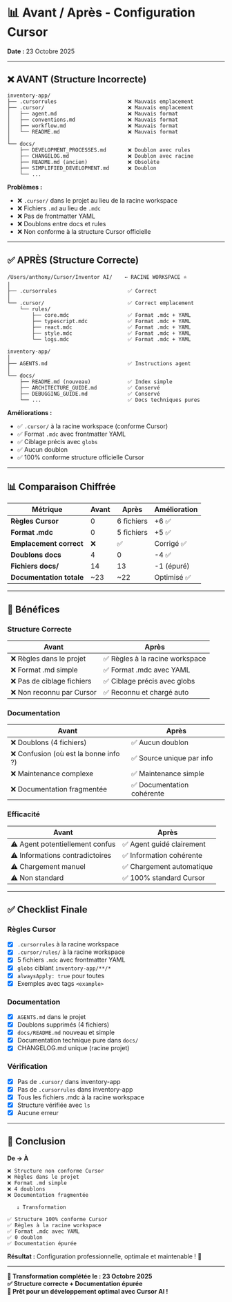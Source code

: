 # 📊 Avant / Après - Configuration Cursor

**Date :** 23 Octobre 2025

---

## ❌ AVANT (Structure Incorrecte)

```
inventory-app/
├── .cursorrules                       ❌ Mauvais emplacement
├── .cursor/                           ❌ Mauvais emplacement
│   ├── agent.md                       ❌ Mauvais format
│   ├── conventions.md                 ❌ Mauvais format
│   ├── workflow.md                    ❌ Mauvais format
│   └── README.md                      ❌ Mauvais format
│
└── docs/
    ├── DEVELOPMENT_PROCESSES.md       ❌ Doublon avec rules
    ├── CHANGELOG.md                   ❌ Doublon avec racine
    ├── README.md (ancien)             ❌ Obsolète
    ├── SIMPLIFIED_DEVELOPMENT.md      ❌ Doublon
    └── ...
```

**Problèmes :**
- ❌ `.cursor/` dans le projet au lieu de la racine workspace
- ❌ Fichiers `.md` au lieu de `.mdc`
- ❌ Pas de frontmatter YAML
- ❌ Doublons entre docs et rules
- ❌ Non conforme à la structure Cursor officielle

---

## ✅ APRÈS (Structure Correcte)

```
/Users/anthony/Cursor/Inventor AI/    ← RACINE WORKSPACE ⭐
│
├── .cursorrules                       ✅ Correct
│
└── .cursor/                           ✅ Correct emplacement
    └── rules/
        ├── core.mdc                   ✅ Format .mdc + YAML
        ├── typescript.mdc             ✅ Format .mdc + YAML
        ├── react.mdc                  ✅ Format .mdc + YAML
        ├── style.mdc                  ✅ Format .mdc + YAML
        └── logs.mdc                   ✅ Format .mdc + YAML

inventory-app/
│
├── AGENTS.md                          ✅ Instructions agent
│
└── docs/
    ├── README.md (nouveau)            ✅ Index simple
    ├── ARCHITECTURE_GUIDE.md          ✅ Conservé
    ├── DEBUGGING_GUIDE.md             ✅ Conservé
    └── ...                            ✅ Docs techniques pures
```

**Améliorations :**
- ✅ `.cursor/` à la racine workspace (conforme Cursor)
- ✅ Format `.mdc` avec frontmatter YAML
- ✅ Ciblage précis avec `globs`
- ✅ Aucun doublon
- ✅ 100% conforme structure officielle Cursor

---

## 📊 Comparaison Chiffrée

| Métrique | Avant | Après | Amélioration |
|----------|-------|-------|--------------|
| **Règles Cursor** | 0 | 6 fichiers | +6 ✅ |
| **Format .mdc** | 0 | 5 fichiers | +5 ✅ |
| **Emplacement correct** | ❌ | ✅ | Corrigé ✅ |
| **Doublons docs** | 4 | 0 | -4 ✅ |
| **Fichiers docs/** | 14 | 13 | -1 (épuré) |
| **Documentation totale** | ~23 | ~22 | Optimisé ✅ |

---

## 🎯 Bénéfices

### Structure Correcte

| Avant | Après |
|-------|-------|
| ❌ Règles dans le projet | ✅ Règles à la racine workspace |
| ❌ Format .md simple | ✅ Format .mdc avec YAML |
| ❌ Pas de ciblage fichiers | ✅ Ciblage précis avec globs |
| ❌ Non reconnu par Cursor | ✅ Reconnu et chargé auto |

### Documentation

| Avant | Après |
|-------|-------|
| ❌ Doublons (4 fichiers) | ✅ Aucun doublon |
| ❌ Confusion (où est la bonne info ?) | ✅ Source unique par info |
| ❌ Maintenance complexe | ✅ Maintenance simple |
| ❌ Documentation fragmentée | ✅ Documentation cohérente |

### Efficacité

| Avant | Après |
|-------|-------|
| ⚠️ Agent potentiellement confus | ✅ Agent guidé clairement |
| ⚠️ Informations contradictoires | ✅ Information cohérente |
| ⚠️ Chargement manuel | ✅ Chargement automatique |
| ⚠️ Non standard | ✅ 100% standard Cursor |

---

## ✅ Checklist Finale

### Règles Cursor

- [x] `.cursorrules` à la racine workspace
- [x] `.cursor/rules/` à la racine workspace
- [x] 5 fichiers `.mdc` avec frontmatter YAML
- [x] `globs` ciblant `inventory-app/**/*`
- [x] `alwaysApply: true` pour toutes
- [x] Exemples avec tags `<example>`

### Documentation

- [x] `AGENTS.md` dans le projet
- [x] Doublons supprimés (4 fichiers)
- [x] `docs/README.md` nouveau et simple
- [x] Documentation technique pure dans `docs/`
- [x] CHANGELOG.md unique (racine projet)

### Vérification

- [x] Pas de `.cursor/` dans inventory-app
- [x] Pas de `.cursorrules` dans inventory-app
- [x] Tous les fichiers .mdc à la racine workspace
- [x] Structure vérifiée avec `ls`
- [x] Aucune erreur

---

## 🎉 Conclusion

**De → À**

```
❌ Structure non conforme Cursor
❌ Règles dans le projet
❌ Format .md simple
❌ 4 doublons
❌ Documentation fragmentée

   ↓ Transformation

✅ Structure 100% conforme Cursor
✅ Règles à la racine workspace
✅ Format .mdc avec YAML
✅ 0 doublon
✅ Documentation épurée
```

**Résultat :** Configuration professionnelle, optimale et maintenable ! 🎊

---

**📌 Transformation complétée le : 23 Octobre 2025**  
**✅ Structure correcte + Documentation épurée**  
**🚀 Prêt pour un développement optimal avec Cursor AI !**

